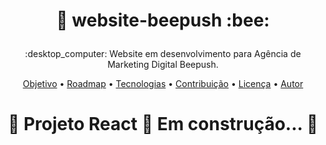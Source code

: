 <h1 align="center">
    <p>🔗 website-beepush  :bee:</p>
</h1>
<p align="center"> :desktop_computer: Website em desenvolvimento para Agência de Marketing Digital Beepush.</p>

<p align="center">
 <a href="#objetivo">Objetivo</a> •
 <a href="#roadmap">Roadmap</a> • 
 <a href="#tecnologias">Tecnologias</a> • 
 <a href="#contribuicao">Contribuição</a> • 
 <a href="#licenc-a">Licença</a> • 
 <a href="#autor">Autor</a>
</p>


<h1 align="center"> 
🚧  Projeto React 🚀 Em construção...  🚧
</h1>
